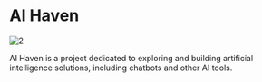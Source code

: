 # AI Haven
![2](https://github.com/user-attachments/assets/af2c106a-ac38-43b1-aa17-1e814c8032cc)

AI Haven is a project dedicated to exploring and building artificial intelligence solutions, including chatbots and other AI tools.
